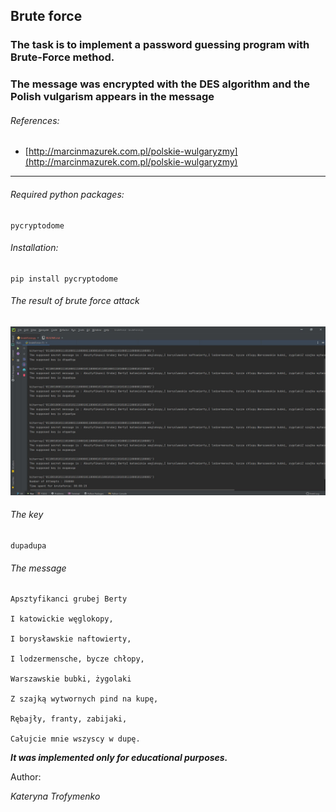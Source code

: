 ## Brute force

### The task is to implement a password guessing program with Brute-Force method. 
### The message was encrypted with the DES algorithm and the Polish vulgarism appears in the message

###### References: 

- [http://marcinmazurek.com.pl/polskie-wulgaryzmy](http://marcinmazurek.com.pl/polskie-wulgaryzmy)

---

###### Required python packages:

```
pycryptodome
```
###### Installation:

```
pip install pycryptodome
```

###### The result of brute force attack 

![](./result.jpg)

###### The key

```
dupadupa
```
###### The message

```
Apsztyfikanci grubej Berty

I katowickie węglokopy,

I borysławskie naftowierty,

I lodzermensche, bycze chłopy,

Warszawskie bubki, żygolaki

Z szajką wytwornych pind na kupę,

Rębajły, franty, zabijaki,

Całujcie mnie wszyscy w dupę.
```


***It was implemented only for educational purposes.***

Author:

_Kateryna Trofymenko_